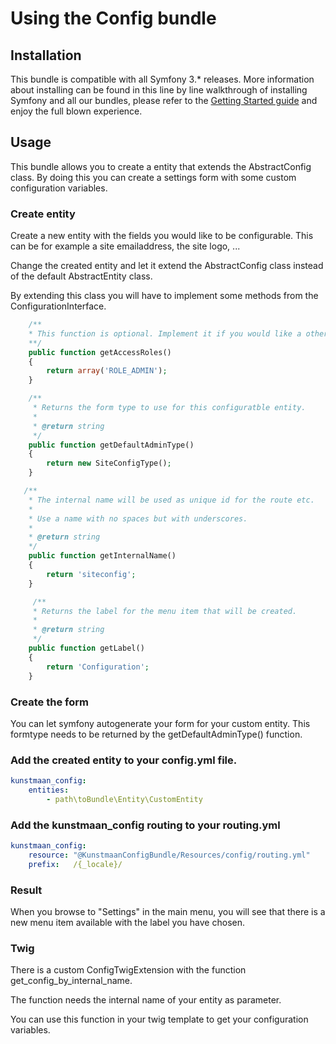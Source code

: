 #  Using the Config bundle


## Installation

This bundle is compatible with all Symfony 3.* releases. More information about installing can be found in this line by line walkthrough of installing Symfony and all our bundles, please refer to the [Getting Started guide](http://bundles.kunstmaan.be/getting-started) and enjoy the full blown experience.

## Usage

This bundle allows you to create a entity that extends the AbstractConfig class.
By doing this you can create a settings form with some custom configuration variables.

### Create entity

Create a new entity with the fields you would like to be configurable.
This can be for example a site emailaddress, the site logo, ...

Change the created entity and let it extend the AbstractConfig class instead of the default AbstractEntity class.

By extending this class you will have to implement some methods from the ConfigurationInterface.


```PHP
    /**
    * This function is optional. Implement it if you would like a other ROLE to access the configuration section.
    **/
    public function getAccessRoles()
    {
        return array('ROLE_ADMIN');
    }

    /**
     * Returns the form type to use for this configuratble entity.
     *
     * @return string
     */
    public function getDefaultAdminType()
    {
        return new SiteConfigType();
    }

   /**
    * The internal name will be used as unique id for the route etc.
    *
    * Use a name with no spaces but with underscores.
    *
    * @return string
    */
    public function getInternalName()
    {
        return 'siteconfig';
    }

     /**
     * Returns the label for the menu item that will be created.
     *
     * @return string
     */
    public function getLabel()
    {
        return 'Configuration';
    }
```

### Create the form

You can let symfony autogenerate your form for your custom entity. This formtype needs to be returned by the getDefaultAdminType() function.

### Add the created entity to your config.yml file.

```YAML
kunstmaan_config:
    entities:
        - path\toBundle\Entity\CustomEntity
```

### Add the kunstmaan_config routing to your routing.yml

```YAML
kunstmaan_config:
    resource: "@KunstmaanConfigBundle/Resources/config/routing.yml"
    prefix:   /{_locale}/
```
    
### Result

When you browse to "Settings" in the main menu, you will see that there is a new menu item available with the label you have chosen.

### Twig

There is a custom ConfigTwigExtension with the function get_config_by_internal_name.

The function needs the internal name of your entity as parameter.

You can use this function in your twig template to get your configuration variables.
